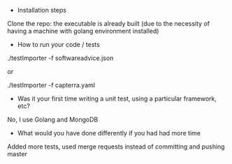- Installation steps

Clone the repo: the executable is already built (due to the necessity of having a machine with golang environment installed)

- How to run your code / tests

./testImporter -f softwareadvice.json

or

./testImporter -f capterra.yaml

- Was it your first time writing a unit test, using a particular framework, etc?

No, I use Golang and MongoDB

- What would you have done differently if you had had more time

Added more tests, used merge requests instead of committing and pushing master

